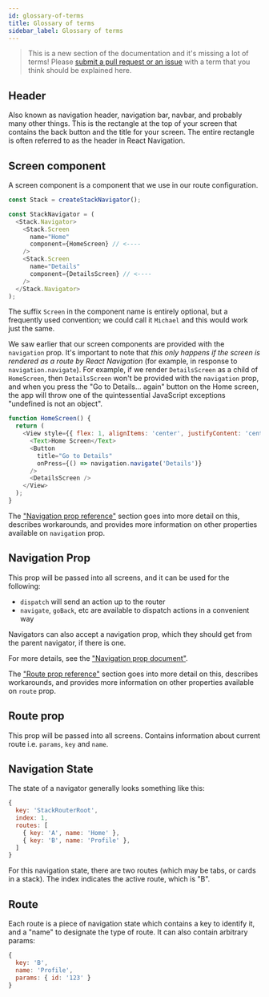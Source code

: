 ```yaml
---
id: glossary-of-terms
title: Glossary of terms
sidebar_label: Glossary of terms
---
```


> This is a new section of the documentation and it's missing a lot of terms! Please [submit a pull request or an issue](https://github.com/react-navigation/react-navigation.github.io) with a term that you think should be explained here.

## Header

Also known as navigation header, navigation bar, navbar, and probably many other things. This is the rectangle at the top of your screen that contains the back button and the title for your screen. The entire rectangle is often referred to as the header in React Navigation.

## Screen component

A screen component is a component that we use in our route configuration.

```js
const Stack = createStackNavigator();

const StackNavigator = (
  <Stack.Navigator>
    <Stack.Screen
      name="Home"
      component={HomeScreen} // <----
    />
    <Stack.Screen
      name="Details"
      component={DetailsScreen} // <----
    />
  </Stack.Navigator>
);
```

The suffix `Screen` in the component name is entirely optional, but a frequently used convention; we could call it `Michael` and this would work just the same.

We saw earlier that our screen components are provided with the `navigation` prop. It's important to note that _this only happens if the screen is rendered as a route by React Navigation_ (for example, in response to `navigation.navigate`). For example, if we render `DetailsScreen` as a child of `HomeScreen`, then `DetailsScreen` won't be provided with the `navigation` prop, and when you press the "Go to Details... again" button on the Home screen, the app will throw one of the quintessential JavaScript exceptions "undefined is not an object".

```js
function HomeScreen() {
  return (
    <View style={{ flex: 1, alignItems: 'center', justifyContent: 'center' }}>
      <Text>Home Screen</Text>
      <Button
        title="Go to Details"
        onPress={() => navigation.navigate('Details')}
      />
      <DetailsScreen />
    </View>
  );
}
```

The ["Navigation prop reference"](navigation-prop.html) section goes into more detail on this, describes workarounds, and provides more information on other properties available on `navigation` prop.

## Navigation Prop

This prop will be passed into all screens, and it can be used for the following:

- `dispatch` will send an action up to the router
- `navigate`, `goBack`, etc are available to dispatch actions in a convenient way

Navigators can also accept a navigation prop, which they should get from the parent navigator, if there is one.

For more details, see the ["Navigation prop document"](navigation-prop.html).

The ["Route prop reference"](route-prop.html) section goes into more detail on this, describes workarounds, and provides more information on other properties available on `route` prop.

## Route prop

This prop will be passed into all screens. Contains information about current route i.e. `params`, `key` and `name`.

## Navigation State

The state of a navigator generally looks something like this:

```js
{
  key: 'StackRouterRoot',
  index: 1,
  routes: [
    { key: 'A', name: 'Home' },
    { key: 'B', name: 'Profile' },
  ]
}
```

For this navigation state, there are two routes (which may be tabs, or cards in a stack). The index indicates the active route, which is "B".

## Route

Each route is a piece of navigation state which contains a key to identify it, and a "name" to designate the type of route. It can also contain arbitrary params:

```js
{
  key: 'B',
  name: 'Profile',
  params: { id: '123' }
}
```

